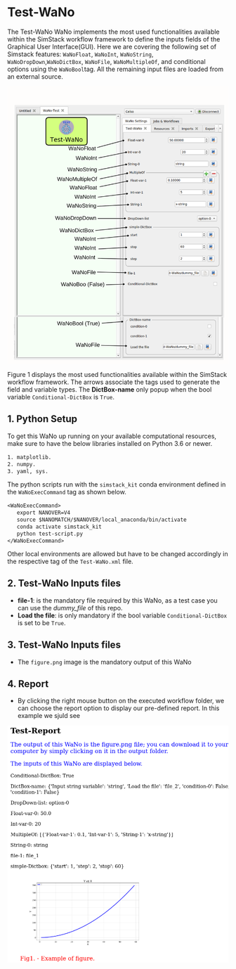 # Test-WaNo

The Test-WaNo WaNo implements the most used functionalities available within the SimStack workflow framework to define the inputs fields of the Graphical User Interface(GUI). Here we are covering the following set of Simstack features: `WaNoFloat`, `WaNoInt`, `WaNoString`, `WaNoDropDown`,`WaNoDictBox`, `WaNoFile`, `WaNoMultipleOf`, and conditional options using the `WaNoBool`tag. All the remaining input files are loaded from an external source.

<img src="Test-WaNo-GUI.png" alt="drawing" width="700"/>

Figure 1 displays the most used functionalities available within the SimStack workflow framework. The arrows associate the tags used to generate the field and variable types. The **DictBox-name** only popup when the bool variable `Conditional-DictBox` is `True`. 

## 1. Python Setup
To get this WaNo up running on your available computational resources, make sure to have the below libraries installed on Python 3.6 or newer.

```
1. matplotlib.
2. numpy.
3. yaml, sys. 
```

The python scripts run with the `simstack_kit` conda environment defined in the `WaNoExecCommand` tag as shown below. 
```
<WaNoExecCommand>
   export NANOVER=V4
   source $NANOMATCH/$NANOVER/local_anaconda/bin/activate
   conda activate simstack_kit
   python test-script.py
</WaNoExecCommand>
```
Other local environments are allowed but have to be changed accordingly in the respective tag of the `Test-WaNo.xml` file.


## 2. Test-WaNo Inputs files 
- **file-1**:  is the mandatory file required by this WaNo, as a test case you can use the *dummy_file* of this repo.
- **Load the file**: is only mandatory if the bool variable `Conditional-DictBox` is set to be `True`.

## 3. Test-WaNo Inputs files 
   - The `figure.png` image is the mandatory output of this WaNo
## 4. Report
   - By clicking the right mouse button on the executed workflow folder, we can choose the report option to display our pre-defined report. In this example we sjuld see  
   <img src="report.png" alt="drawing" width="700"/>

